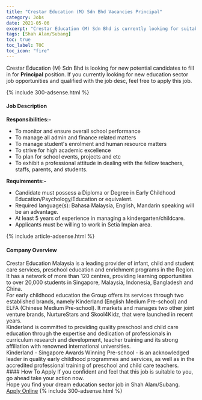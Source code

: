 ```yaml
---
title: "Crestar Education (M) Sdn Bhd Vacancies Principal" 
category: Jobs 
date: 2021-05-06 
excerpt: "Crestar Education (M) Sdn Bhd is currently looking for suitable person to fill in the Principal which positioned at Shah Alam/Subang" 
tags: [Shah Alam/Subang] 
toc: true 
toc_label: TOC 
toc_icon: "fire" 
--- 
```


<p>Crestar Education (M) Sdn Bhd is looking for new potential candidates to fill in for <b>Principal</b> position. If you currently looking for new education sector job opportunities and qualified with the job desc, feel free to apply this job.
</p>{% include 300-adsense.html %} 
<div><div><h4>Job Description</h4></div><div><div><span><div><p><strong>Responsibilities:-</strong></p><ul><li>To monitor and ensure overall school performance</li><li>To manage all admin and finance related matters</li><li>To manage student's enrolment and human resource matters</li><li>To strive for high academic excellence</li><li>To plan for school events, projects and etc</li><li>To exhibit a professional&#160;attitude in dealing with the fellow teachers, staffs, parents, and students.</li></ul><p><strong>Requirements:-</strong></p><ul><li>Candidate must possess a Diploma or Degree in Early Childhood Education/Psychology/Education or equivalent.</li><li>Required language(s): Bahasa Malaysia, English, Mandarin speaking will be an advantage.</li><li>At least 5 years of experience in managing a kindergarten/childcare.</li><li>Applicants must be willing to work in Setia Impian area.</li></ul></div></span></div></div></div> 
{% include article-adsense.html %} 
<div><div><h4>Company Overview</h4></div><div><div><span><div><div>Crestar Education Malaysia is a leading provider of infant, child and student care services, preschool education and enrichment programs in the Region. It has a network of more than 120 centres, providing learning opportunities to over 20,000 students in Singapore, Malaysia, Indonesia, Bangladesh and China.</div>
<div>For early childhood education the Group offers its services through two established brands, namely Kinderland (English Medium Pre-school) and ELFA (Chinese Medium Pre-school). It markets and manages two other joint venture brands, NurtureStars and Skool4Kidz, that were launched in recent years.</div>
<div>Kinderland is committed to providing quality preschool and child care education through the expertise and dedication of professionals in curriculum research and development, teacher training and its strong affiliation with renowned international universities.</div>
<div>Kinderland - Singapore Awards Winning Pre-school - is an acknowledged leader in quality early childhood programmes and services, as well as in the accredited professional training of preschool and child care teachers.</div></div></span></div></div></div> 
#### How To Apply 
If you confident and feel that this job is suitable to you, go ahead take your action now. <br/> 
Hope you find your dream education sector job in Shah Alam/Subang. <br/> 
<a href="https://www.jobstreet.com.my/en/job/principal-4559210?jobId=jobstreet-my-job-4559210" class="btn btn--info" target="_blank" rel="nofollow noopenner">Apply Online</a> 
{% include 300-adsense.html %} 